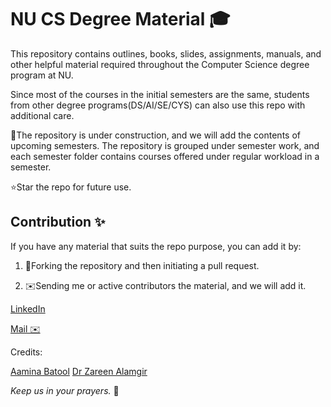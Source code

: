 # NU CS Degree Material 🎓

This repository contains outlines, books, slides, assignments, manuals, and other helpful material required throughout the Computer Science degree program at NU.

Since most of the courses in the initial semesters are the same, students from other degree programs(DS/AI/SE/CYS) can also use this repo with additional care.

🚧The repository is under construction, and we will add the contents of upcoming semesters. The repository is grouped under semester work, and each semester folder contains courses offered under regular workload in a semester.

⭐Star the repo for future use.

## Contribution ✨

If you have any material that suits the repo purpose, you can add it by:

1. 🍴Forking the repository and then initiating a pull request.

2. ✉️Sending me or active contributors the material, and we will add it.


[LinkedIn ](https://www.linkedin.com/in/mdalinoorka/)

[Mail ✉️](mailto:mdalinoorka@gmail.com)

Credits: 

[Aamina Batool](https://www.linkedin.com/in/aaminabatool/)
[Dr Zareen Alamgir](https://www.linkedin.com/in/zareen-alamgir-19978866/)








*Keep us in your prayers.* 🙏
